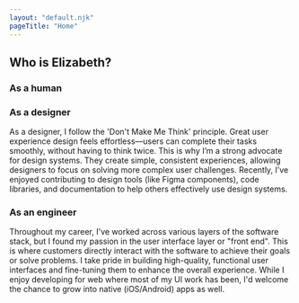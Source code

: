 ```yaml
---
layout: "default.njk"
pageTitle: "Home"
---
```


<section class="about">
	<h2>Who is Elizabeth?</h2>
	<!-- <div class="tab-control">
		<nav class="tab-set">
			<button class="tab active" onclick="switchTabs(this,'tc-person')">The Person</button>
			<button class="tab" onclick="switchTabs(this,'tc-designer')">The Designer</button>
			<button class="tab" onclick="switchTabs(this,'tc-engineer')">The Engineer</button>
		</nav> -->
		<section class="tab-content person active" id="tc-person">
			<h3>As a human</h3>
			<p></p>
		</section>
		<section class="tab-content designer" id="tc-designer">
			<h3>As a designer</h3>
			<p>As a designer, I follow the 'Don't Make Me Think' principle. Great user experience design feels effortless&mdash;users can complete their tasks smoothly, without having to think twice. This is why I’m a strong advocate for design systems. They create simple, consistent experiences, allowing designers to focus on solving more complex user challenges. Recently, I’ve enjoyed contributing to design tools (like Figma components), code libraries, and documentation to help others effectively use design systems.</p>
		</section>
		<section class="tab-content engineer" id="tc-engineer">
			<h3>As an engineer</h3>
			<p>Throughout my career, I've worked across various layers of the software stack, but I found my passion in the user interface layer or "front end". This is where customers directly interact with the software to achieve their goals or solve problems. I take pride in building high-quality, functional user interfaces and fine-tuning them to enhance the overall experience. While I enjoy developing for web where most of my UI work has been, I'd welcome the chance to grow into native (iOS/Android) apps as well.</p>
		</section>
	<!-- </div> -->
</section>